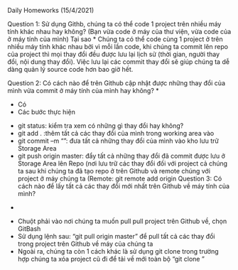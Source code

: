 Daily Homeworks
(15/4/2021)

Question 1: 
Sử dụng Githb, chúng ta có thể code 1 project trên nhiều máy tính khác nhau hay không? (Bạn vừa code ở máy của thư viện, vừa code của ở máy tính của mình) Tại sao
*
Chúng ta có thể code cùng 1 project ở trên nhiều máy tính khác nhau bởi vì mỗi lần code, khi chúng ta commit lên repo của project thì mọi thay đổi đều được lưu lại lịch sử (thời gian, người thay đổi, nội dung thay đổi). Việc lưu lại các commit thay đổi sẽ giúp chúng ta dễ dàng quản lý source code hơn bao giờ hết.

Question 2:
Có cách nào để trên Github cập nhật được những thay đổi của mình vửa commit ở máy tính của mình hay không?
*
- Có
- Các bước thực hiện
+ git status: kiểm tra xem có những gì thay đổi hay không?
+ git add . :thêm tất cả các thay đổi của mình trong working area vào 
+ git commit –m “<message>”: đưa tất cả những thay đổi của mình vào kho lưu
                                                   trữ Storage Area
+ git push origin master: đẩy tất cả những thay đổi đã commit được lưu ở 
                                          Storage Area lên Repo (nơi lưu trữ các thay đổi đối
                                          với project cả chúng ta sau khi chúng ta đã tạo repo ở
                                          trên Github và remote chúng với project ở máy chúng
                                          ta 
                                          (Remote: git remote add origin <Link repo>
Question 3: 
Có cách nào để lấy tất cả các thay đổi mới nhất trên Github về máy tính của mình?
*
- Chuột phải vào nơi chúng ta muốn pull pull project trên Github về, chọn GitBash
- Sử dụng lệnh sau: “git pull origin master” để pull tất cả các thay đổi trong project trên Github về máy của chúng ta 
- Ngoài ra, chúng ta còn 1 cách khác là sử dụng git clone trong trường hợp chúng ta xóa project cũ đi để tải về mới toàn bộ
  “git clone <Link repo>”
